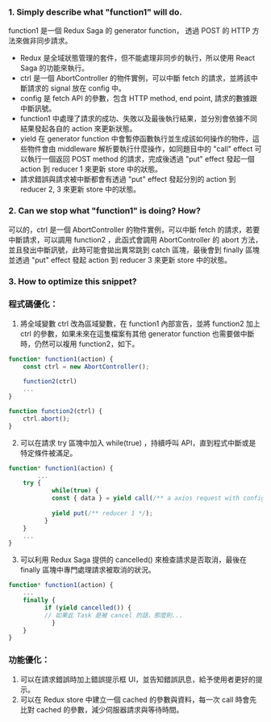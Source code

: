 ### 1. Simply describe what "function1" will do.

function1 是一個 Redux Saga 的 generator function， 透過 POST 的 HTTP 方法來做非同步請求。

- Redux 是全域狀態管理的套件，但不能處理非同步的執行，所以使用 React Saga 的功能來執行。
- ctrl 是一個 AbortController 的物件實例，可以中斷 fetch 的請求，並將該中斷請求的 signal 放在 config 中。
- config 是 fetch API 的參數，包含 HTTP method, end point, 請求的數據跟中斷訊號。
- function1 中處理了請求的成功、失敗以及最後執行結果，並分別會依據不同結果發起各自的 action 來更新狀態。
- yield 在 generator function 中會暫停函數執行並生成該如何操作的物件，這些物件會由 middleware 解析要執行什麼操作，如同題目中的 "call" effect 可以執行一個返回 POST method 的請求，完成後透過 "put" effect 發起一個 action 到 reducer 1 來更新 store 中的狀態。
- 請求錯誤與請求被中斷都會有透過 "put" effect 發起分別的 action 到 reducer 2, 3 來更新 store 中的狀態。

### 2. Can we stop what "function1" is doing? How?

可以的，ctrl 是一個 AbortController 的物件實例，可以中斷 fetch 的請求，若要中斷請求，可以調用 function2 ，此函式會調用 AbortController 的 abort 方法，並且發出中斷訊號，此時可能會拋出異常跳到 catch 區塊，最後會到 finally 區塊並透過 "put" effect 發起 action 到 reducer 3 來更新 store 中的狀態。

### 3. How to optimize this snippet?

### 程式碼優化：

1. 將全域變數 ctrl 改為區域變數，在 function1 內部宣告，並將 function2 加上 ctrl 的參數，如果未來在這隻檔案有其他 generator function 也需要做中斷時，仍然可以複用 function2，如下。

```jsx
function* function1(action) {
    const ctrl = new AbortController();
    
    function2(ctrl)
    ...
}

function function2(ctrl) {
    ctrl.abort();
}
```

2. 可以在請求 try 區塊中加入 while(true) ，持續呼叫 API，直到程式中斷或是特定條件被滿足。

```jsx
function* function1(action) {
		...
    try {
		    while(true) {
	        const { data } = yield call(/** a axios request with config */);
	
	        yield put(/** reducer 1 */);
	      }
    }
    ...
}
```

3. 可以利用 Redux Saga 提供的 cancelled() 來檢查請求是否取消，最後在 finally 區塊中專門處理請求被取消的狀況。

```jsx
function* function1(action) {
    ...
    finally {
	      if (yield cancelled()) {
	      // 如果此 Task 是被 cancel 的話，那麼則...
		    }
    }
}
```

### 功能優化：

1. 可以在請求錯誤時加上錯誤提示框 UI，並告知錯誤訊息，給予使用者更好的提示。
2. 可以在 Redux store 中建立一個 cached 的參數與資料，每一次 call 時會先比對 cached 的參數，減少伺服器請求與等待時間。